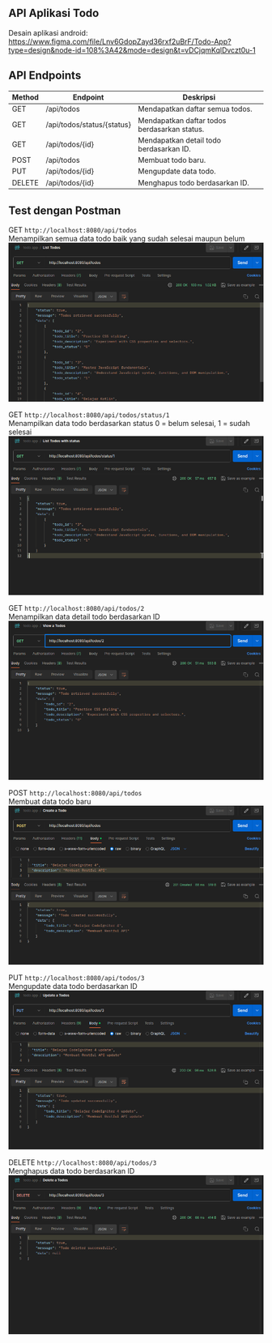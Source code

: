 ## API Aplikasi Todo

Desain aplikasi android:<br/>
https://www.figma.com/file/Lnv6GdopZayd36rxf2uBrF/Todo-App?type=design&node-id=108%3A42&mode=design&t=vDCjqmKqlDvczt0u-1

## API Endpoints

| Method | Endpoint                   | Deskripsi                                    |
| ------ | -------------------------- | -------------------------------------------- |
| GET    | /api/todos                 | Mendapatkan daftar semua todos.              |
| GET    | /api/todos/status/{status} | Mendapatkan daftar todos berdasarkan status. |
| GET    | /api/todos/{id}            | Mendapatkan detail todo berdasarkan ID.      |
| POST   | /api/todos                 | Membuat todo baru.                           |
| PUT    | /api/todos/{id}            | Mengupdate data todo.                        |
| DELETE | /api/todos/{id}            | Menghapus todo berdasarkan ID.               |

## Test dengan Postman

GET `http://localhost:8080/api/todos`<br/>
Menampilkan semua data todo baik yang sudah selesai maupun belum
![list-todos](dokumentasi/list-todos.png)

GET `http://localhost:8080/api/todos/status/1`<br/>
Menampilkan data todo berdasarkan status 0 = belum selesai, 1 = sudah selesai
![list-todos-with-status](dokumentasi/list-todos-with-status.png)

GET `http://localhost:8080/api/todos/2`<br/>
Menampilkan data detail todo berdasarkan ID
![view-todo-by-id](dokumentasi/view-a-todo.png)

POST `http://localhost:8080/api/todos`<br/>
Membuat data todo baru
![create-a-todo](dokumentasi/create-todo.png)

PUT `http://localhost:8080/api/todos/3`<br/>
Mengupdate data todo berdasarkan ID
![create-a-todo](dokumentasi/update-todo.png)

DELETE `http://localhost:8080/api/todos/3`<br/>
Menghapus data todo berdasarkan ID
![create-a-todo](dokumentasi/delete-todo.png)
